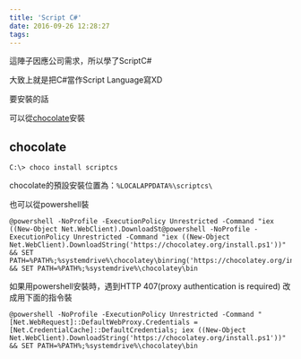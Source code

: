```yaml
---
title: 'Script C#'
date: 2016-09-26 12:28:27
tags:
---
```


這陣子因應公司需求，所以學了ScriptC#

大致上就是把C#當作Script Language寫XD

要安裝的話

可以從[chocolate](https://chocolatey.org/)安裝
## chocolate

``` shell
C:\> choco install scriptcs
```

chocolate的預設安裝位置為：`%LOCALAPPDATA%\scriptcs\`

也可以從powershell裝

``` power shell
@powershell -NoProfile -ExecutionPolicy Unrestricted -Command "iex ((New-Object Net.WebClient).DownloadSt@powershell -NoProfile -ExecutionPolicy Unrestricted -Command "iex ((New-Object Net.WebClient).DownloadString('https://chocolatey.org/install.ps1'))" && SET PATH=%PATH%;%systemdrive%\chocolatey\binring('https://chocolatey.org/install.ps1'))" && SET PATH=%PATH%;%systemdrive%\chocolatey\bin
```

如果用powershell安裝時，遇到HTTP 407(proxy authentication is required)
改成用下面的指令裝

``` power shell
@powershell -NoProfile -ExecutionPolicy Unrestricted -Command "[Net.WebRequest]::DefaultWebProxy.Credentials = [Net.CredentialCache]::DefaultCredentials; iex ((New-Object Net.WebClient).DownloadString('https://chocolatey.org/install.ps1'))" && SET PATH=%PATH%;%systemdrive%\chocolatey\bin
```
